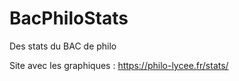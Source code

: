# BacPhiloStats
Des stats du BAC de philo


Site avec les graphiques : https://philo-lycee.fr/stats/
